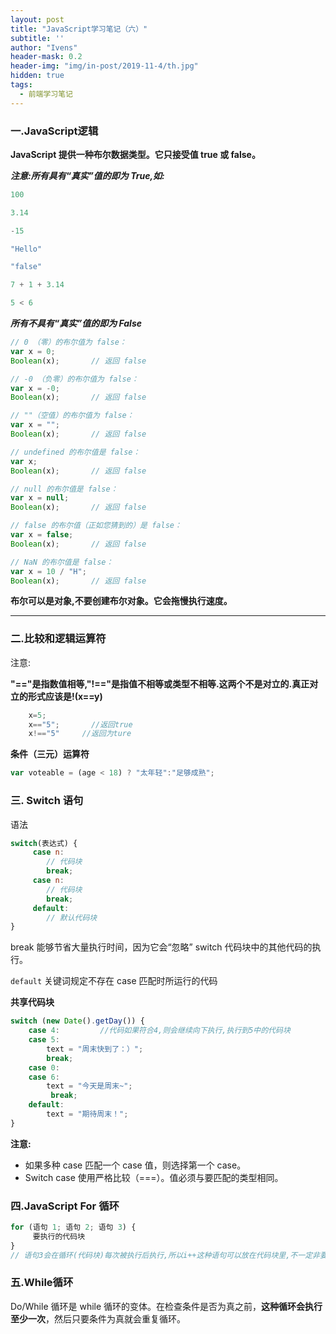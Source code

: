 ```yaml
---
layout: post
title: "JavaScript学习笔记（六）"
subtitle: ''
author: "Ivens"
header-mask: 0.2
header-img: "img/in-post/2019-11-4/th.jpg"
hidden: true
tags:
  - 前端学习笔记
---
```


### 一.JavaScript逻辑

**JavaScript 提供一种布尔数据类型。它只接受值 true 或 false。**

***注意:所有具有“真实”值的即为 True,如:***
```js
100

3.14

-15

"Hello"

"false"

7 + 1 + 3.14

5 < 6 
```

***所有不具有“真实”值的即为 False***
```js
// 0 （零）的布尔值为 false：
var x = 0;
Boolean(x);       // 返回 false

// -0 （负零）的布尔值为 false：
var x = -0;
Boolean(x);       // 返回 false

// ""（空值）的布尔值为 false：
var x = "";
Boolean(x);       // 返回 false

// undefined 的布尔值是 false：
var x;
Boolean(x);       // 返回 false

// null 的布尔值是 false：
var x = null;
Boolean(x);       // 返回 false

// false 的布尔值（正如您猜到的）是 false：
var x = false;
Boolean(x);       // 返回 false

// NaN 的布尔值是 false：
var x = 10 / "H";
Boolean(x);       // 返回 false
```

**布尔可以是对象,不要创建布尔对象。它会拖慢执行速度。**

***

### 二.比较和逻辑运算符

注意:

**"=="是指数值相等,"!=="是指值不相等或类型不相等.这两个不是对立的.真正对立的形式应该是!(x==y)**
```js
    x=5;
    x=="5";       //返回true
    x!=="5"     //返回为ture
```

**条件（三元）运算符**
```js
var voteable = (age < 18) ? "太年轻":"足够成熟";
```

### 三. Switch 语句
语法
```js
switch(表达式) {
     case n:
        // 代码块
        break;
     case n:
        // 代码块
        break;
     default:
        // 默认代码块
} 
```

break 能够节省大量执行时间，因为它会“忽略” switch 代码块中的其他代码的执行。

`default` 关键词规定不存在 case 匹配时所运行的代码

**共享代码块**
```js
switch (new Date().getDay()) {
    case 4:         //代码如果符合4,则会继续向下执行,执行到5中的代码块
    case 5:
        text = "周末快到了：）";
        break; 
    case 0:
    case 6:
        text = "今天是周末~";
         break;
    default: 
        text = "期待周末！";
} 
```

**注意:**
- 如果多种 case 匹配一个 case 值，则选择第一个 case。
- Switch case 使用严格比较（===）。值必须与要匹配的类型相同。

### 四.JavaScript For 循环
```js
for (语句 1; 语句 2; 语句 3) {
     要执行的代码块
}
// 语句3会在循环(代码块)每次被执行后执行,所以i++这种语句可以放在代码块里,不一定非要放在参数里也可以别省略
```

### 五.While循环

Do/While 循环是 while 循环的变体。在检查条件是否为真之前，**这种循环会执行至少一次**，然后只要条件为真就会重复循环。